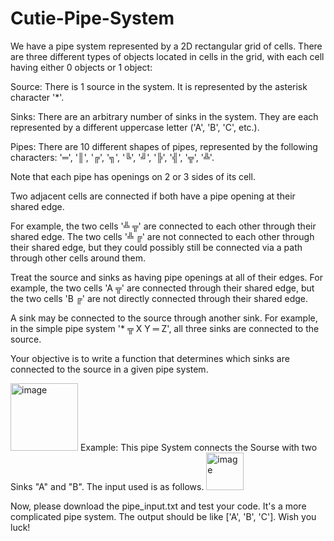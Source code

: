 # Cutie-Pipe-System
We have a pipe system represented by a 2D rectangular grid of cells. There are three different types of objects located in cells in the grid, with each cell having either 0 objects or 1 object:

Source: There is 1 source in the system. It is represented by the asterisk character '*'.

Sinks: There are an arbitrary number of sinks in the system. They are each represented by a different uppercase letter ('A', 'B', 'C', etc.).

Pipes: There are 10 different shapes of pipes, represented by the following characters: '═', '║', '╔', '╗', '╚', '╝', '╠', '╣', '╦', '╩'.

Note that each pipe has openings on 2 or 3 sides of its cell.

Two adjacent cells are connected if both have a pipe opening at their shared edge.

For example, the two cells '╩ ╦' are connected to each other through their shared edge. The two cells '╩ ╔' are not connected to each other through their shared edge, but they could possibly still be connected via a path through other cells around them.

Treat the source and sinks as having pipe openings at all of their edges. For example, the two cells 'A ╦' are connected through their shared edge, but the two cells 'B ╔' are not directly connected through their shared edge.

A sink may be connected to the source through another sink. For example, in the simple pipe system '* ╦ X Y ═ Z', all three sinks are connected to the source.

Your objective is to write a function that determines which sinks are connected to the source in a given pipe system.

<img width="108" alt="image" src="https://github.com/Nicoule/Cutie-Pipe-System/assets/130537195/6517458d-2af8-4b62-b351-bcdce2e27605">
Example: This pipe System connects the Sourse with two Sinks "A" and "B". The input used is as follows.
<img width="60" alt="image" src="https://github.com/Nicoule/Cutie-Pipe-System/assets/130537195/26e8568e-555c-47e4-ad3b-003facd98b3b">

Now, please download the pipe_input.txt and test your code. It's a more complicated pipe system. The output should be like ['A', 'B', 'C']. Wish you luck!

